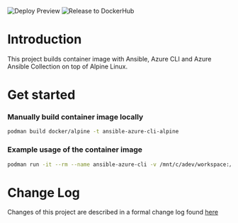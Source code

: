 ![Deploy Preview](https://github.com/mskarabot/ansible-azure-cli/actions/workflows/deploy-to-dockerhub.yml/badge.svg)
![Release to DockerHub](https://github.com/mskarabot/ansible-azure-cli/actions/workflows/release-to-dockerhub.yml/badge.svg)

# Introduction 
This project builds container image with Ansible, Azure CLI and Azure Ansible Collection on top of Alpine Linux.

# Get started

### Manually build container image locally
```bash
podman build docker/alpine -t ansible-azure-cli-alpine
```

### Example usage of the container image
```bash
podman run -it --rm --name ansible-azure-cli -v /mnt/c/adev/workspace:/workspace -w="/workspace/" docker.io/skmi/ansible-azure-cli:latest
```

# Change Log
Changes of this project are described in a formal change log found [here](CHANGELOG.md) 